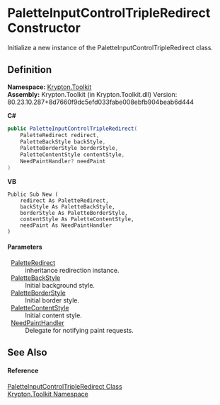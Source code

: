 # PaletteInputControlTripleRedirect Constructor


Initialize a new instance of the PaletteInputControlTripleRedirect class.



## Definition
**Namespace:** <a href="79d2eac2-21f4-54ff-7552-b20c33c30600.md">Krypton.Toolkit</a>  
**Assembly:** Krypton.Toolkit (in Krypton.Toolkit.dll) Version: 80.23.10.287+8d7660f9dc5efd033fabe008ebfb904beab6d444

**C#**
``` C#
public PaletteInputControlTripleRedirect(
	PaletteRedirect redirect,
	PaletteBackStyle backStyle,
	PaletteBorderStyle borderStyle,
	PaletteContentStyle contentStyle,
	NeedPaintHandler? needPaint
)
```
**VB**
``` VB
Public Sub New ( 
	redirect As PaletteRedirect,
	backStyle As PaletteBackStyle,
	borderStyle As PaletteBorderStyle,
	contentStyle As PaletteContentStyle,
	needPaint As NeedPaintHandler
)
```



#### Parameters
<dl><dt>  <a href="eb4bd14d-b283-a570-c104-b4d55603d473.md">PaletteRedirect</a></dt><dd>inheritance redirection instance.</dd><dt>  <a href="c97e1038-2648-15dd-eb6c-99b5855419c6.md">PaletteBackStyle</a></dt><dd>Initial background style.</dd><dt>  <a href="b1fca4a5-050c-8382-9a04-e92bf0a4f34f.md">PaletteBorderStyle</a></dt><dd>Initial border style.</dd><dt>  <a href="e51bbd11-7fb5-8388-9a31-63383b173303.md">PaletteContentStyle</a></dt><dd>Initial content style.</dd><dt>  <a href="33f685bd-f838-7c82-3e84-2827dccd141e.md">NeedPaintHandler</a></dt><dd>Delegate for notifying paint requests.</dd></dl>

## See Also


#### Reference
<a href="486763f0-bb26-a4a9-39e3-44ac06598f8e.md">PaletteInputControlTripleRedirect Class</a>  
<a href="79d2eac2-21f4-54ff-7552-b20c33c30600.md">Krypton.Toolkit Namespace</a>  
